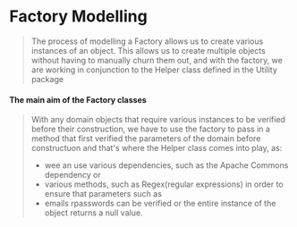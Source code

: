 # Factory Modelling
>The process of modelling a Factory allows us to create various instances
> of an object. This allows us to create multiple objects without having 
> to manually churn them out, and with the factory, we are working in conjunction
> to the Helper class defined in the Utility package
> 
> 
#### The main aim of the Factory classes
>With any domain objects that require various instances to be verified before
>their construction, we have to use the factory to pass in a method that first
> verified the parameters of the domain before constructuon and that's where the
> Helper class comes into play, as:
>  - wee an use various dependencies, such as the Apache Commons dependency or
>  - various methods, such as Regex(regular expressions) in order to ensure that parameters such as
>  - emails rpasswords can be verified or the entire instance of the object returns a null value.
